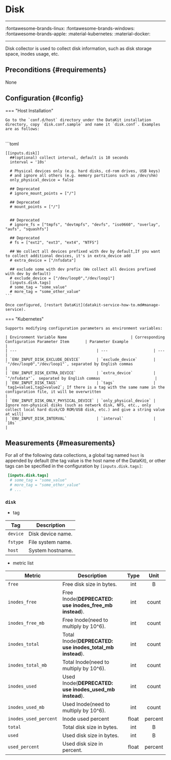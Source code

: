 
# Disk
---

:fontawesome-brands-linux: :fontawesome-brands-windows: :fontawesome-brands-apple: :material-kubernetes: :material-docker:

---

Disk collector is used to collect disk information, such as disk storage space, inodes usage, etc.

## Preconditions {#requirements}

None


## Configuration {#config}

=== "Host Installation"

    Go to the `conf.d/host` directory under the DataKit installation directory, copy `disk.conf.sample` and name it `disk.conf`. Examples are as follows:


​    
    ```toml
        
    [[inputs.disk]]
      ##(optional) collect interval, default is 10 seconds
      interval = '10s'
    
      # Physical devices only (e.g. hard disks, cd-rom drives, USB keys)
      # and ignore all others (e.g. memory partitions such as /dev/shm)
      only_physical_device = false
    
      ## Deprecated
      # ignore_mount_points = ["/"]
    
      ## Deprecated
      # mount_points = ["/"]
    
    
      ## Deprecated
      # ignore_fs = ["tmpfs", "devtmpfs", "devfs", "iso9660", "overlay", "aufs", "squashfs"]
    
      ## Deprecated
      # fs = ["ext2", "ext3", "ext4", "NTFS"]
    
      ## We collect all devices prefixed with dev by default,If you want to collect additional devices, it's in extra_device add
      # extra_device = ["/nfsdata"]
    
      ## exclude some with dev prefix (We collect all devices prefixed with dev by default)
      # exclude_device = ["/dev/loop0","/dev/loop1"]
      [inputs.disk.tags]
      # some_tag = "some_value"
      # more_tag = "some_other_value"
    ```
    
    Once configured, [restart DataKit](datakit-service-how-to.md#manage-service).

=== "Kubernetes"

    Supports modifying configuration parameters as environment variables:
    
    | Environment Variable Name                            | Corresponding Configuration Parameter Item       | Parameter Example                                                                                 |
    | ---                                   | ---                    | ---                                                                                      |
    | `ENV_INPUT_DISK_EXCLUDE_DEVICE`       | `exclude_device`       | `"/dev/loop0","/dev/loop1"`, separated by English commas                      |
    | `ENV_INPUT_DISK_EXTRA_DEVICE`         | `extra_device`         | `"/nfsdata"`， separated by English commas                        |
    | `ENV_INPUT_DISK_TAGS`                 | `tags`                 | `tag1=value1,tag2=value2`; If there is a tag with the same name in the configuration file, it will be overwritten                             |
    | `ENV_INPUT_DISK_ONLY_PHYSICAL_DEVICE` | `only_physical_device` | Ignore non-physical disks (such as network disk, NFS, etc., only collect local hard disk/CD ROM/USB disk, etc.) and give a string value at will|
    | `ENV_INPUT_DISK_INTERVAL`             | `interval`             | `10s`                                                                                    |

## Measurements {#measurements}

For all of the following data collections, a global tag named `host` is appended by default (the tag value is the host name of the DataKit), or other tags can be specified in the configuration by `[inputs.disk.tags]`:

``` toml
 [inputs.disk.tags]
  # some_tag = "some_value"
  # more_tag = "some_other_value"
  # ...
```



### `disk`

- tag


| Tag | Description |
|  ----  | --------|
|`device`|Disk device name.|
|`fstype`|File system name.|
|`host`|System hostname.|

- metric list


| Metric | Description | Type | Unit |
| ---- |---- | :---:    | :----: |
|`free`|Free disk size in bytes.|int|B|
|`inodes_free`|Free Inode(**DEPRECATED: use inodes_free_mb instead**).|int|count|
|`inodes_free_mb`|Free Inode(need to multiply by 10^6).|int|count|
|`inodes_total`|Total Inode(**DEPRECATED: use inodes_total_mb instead**).|int|count|
|`inodes_total_mb`|Total Inode(need to multiply by 10^6).|int|count|
|`inodes_used`|Used Inode(**DEPRECATED: use inodes_used_mb instead**).|int|count|
|`inodes_used_mb`|Used Inode(need to multiply by 10^6).|int|count|
|`inodes_used_percent`|Inode used percent|float|percent|
|`total`|Total disk size in bytes.|int|B|
|`used`|Used disk size in bytes.|int|B|
|`used_percent`|Used disk size in percent.|float|percent|



